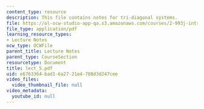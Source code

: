 ```yaml
---
content_type: resource
description: This file contains notes for tri-diagonal systems.
file: https://ol-ocw-studio-app-qa.s3.amazonaws.com/courses/2-993j-introduction-to-numerical-analysis-for-engineering-13-002j-spring-2005/e6763364bad16a2721e4788d3d247cee_lect_5.pdf
file_type: application/pdf
learning_resource_types:
- Lecture Notes
ocw_type: OCWFile
parent_title: Lecture Notes
parent_type: CourseSection
resourcetype: Document
title: lect_5.pdf
uid: e6763364-bad1-6a27-21e4-788d3d247cee
video_files:
  video_thumbnail_file: null
video_metadata:
  youtube_id: null
---
```

